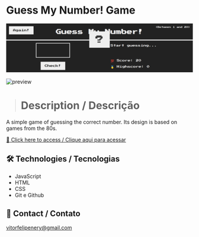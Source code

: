 # Guess My Number! Game

![preview](./.github/preview.png)

![preview](./.github/preview.gif)

> # Description / Descrição

A simple game of guessing the correct number. Its design is based on games from the 80s.

[🔗 Click here to access / Clique aqui para acessar](https://guess-my-number-vitorfnery.netlify.app/)

## 🛠️ Technologies / Tecnologias

- JavaScript
- HTML
- CSS
- Git e Github

## 📣 Contact / Contato

vitorfelipenery@gmail.com

